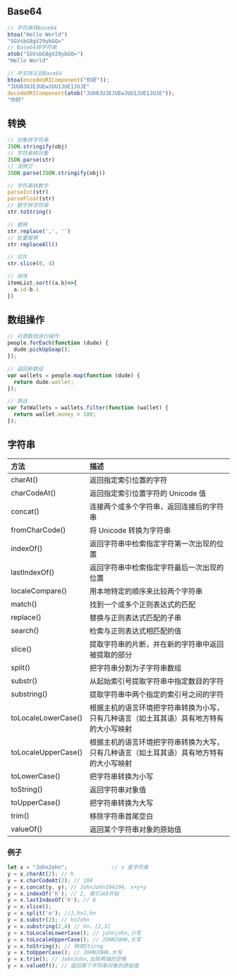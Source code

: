 <!-- 
title: 22-常用工具
sort: 
--> 

## Base64

```js
// 字符串转Base64
btoa("Hello World")
"SGVsbG8gV29ybGQ="
// Base64转字符串
atob("SGVsbG8gV29ybGQ=")
"Hello World"

// 中文转义后Base64
btoa(encodeURIComponent("你好"));
"JUU0JUJEJUEwJUU1JUE1JUJE"
decodeURIComponent(atob("JUU0JUJEJUEwJUU1JUE1JUJE"));
"你好"
```

## 转换

```js
// 对象转字符串
JSON.stringify(obj)
// 字符串转对象
JSON.parse(str)
// 深拷贝
JSON.parse(JSON.stringify(obj))

// 字符串转数字
parseInt(str)
parseFloat(str)
// 数字转字符串
str.toString()

// 替换
str.replace(',', '')
// 批量替换
str.replaceAll()

// 切片
str.slice(0, 4)

// 排序
itemList.sort((a,b)=>{
  a.id-b.i
})
```

## 数组操作

```js
// 对源数组进行操作
people.forEach(function (dude) {
  dude.pickUpSoap();
});

// 返回新数组
var wallets = people.map(function (dude) {
  return dude.wallet;
});

// 筛选
var fatWallets = wallets.filter(function (wallet) {
  return wallet.money > 100;
});
```



## 字符串

| 方法                | 描述                                                         |
| :------------------ | :----------------------------------------------------------- |
| charAt()            | 返回指定索引位置的字符                                       |
| charCodeAt()        | 返回指定索引位置字符的 Unicode 值                            |
| concat()            | 连接两个或多个字符串，返回连接后的字符串                     |
| fromCharCode()      | 将 Unicode 转换为字符串                                      |
| indexOf()           | 返回字符串中检索指定字符第一次出现的位置                     |
| lastIndexOf()       | 返回字符串中检索指定字符最后一次出现的位置                   |
| localeCompare()     | 用本地特定的顺序来比较两个字符串                             |
| match()             | 找到一个或多个正则表达式的匹配                               |
| replace()           | 替换与正则表达式匹配的子串                                   |
| search()            | 检索与正则表达式相匹配的值                                   |
| slice()             | 提取字符串的片断，并在新的字符串中返回被提取的部分           |
| split()             | 把字符串分割为子字符串数组                                   |
| substr()            | 从起始索引号提取字符串中指定数目的字符                       |
| substring()         | 提取字符串中两个指定的索引号之间的字符                       |
| toLocaleLowerCase() | 根据主机的语言环境把字符串转换为小写，只有几种语言（如土耳其语）具有地方特有的大小写映射 |
| toLocaleUpperCase() | 根据主机的语言环境把字符串转换为大写，只有几种语言（如土耳其语）具有地方特有的大小写映射 |
| toLowerCase()       | 把字符串转换为小写                                           |
| toString()          | 返回字符串对象值                                             |
| toUpperCase()       | 把字符串转换为大写                                           |
| trim()              | 移除字符串首尾空白                                           |
| valueOf()           | 返回某个字符串对象的原始值                                   |

### 例子

```js
let x = "JohnJohn";              // x 是字符串
y = x.charAt(2); // h
y = x.charCodeAt(2); // 104
y = x.concat(y, y); // JohnJohn104104, x+y+y
y = x.indexOf('h'); // 2, 索引从0开始
y = x.lastIndexOf('h'); // 6
y = x.slice();
y = x.split('o'); //J,hnJ,hn
y = x.substr(2); // hnJohn
y = x.substring(2,4) // hn，[2,3]
y = x.toLocaleLowerCase(); // johnjohn,小写
y = x.toLocaleUpperCase(); // JOHNJOHN,大写
y = x.toString(); // 转成Stirng
y = x.toUpperCase(); // JOHNJOHN,大写
y = x.trim(); // JohnJohn,去除两端的空格
y = x.valueOf(); // 返回某个字符串对象的原始值
```

## 
